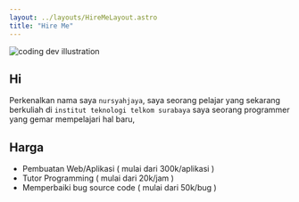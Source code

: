 ```yaml
---
layout: ../layouts/HireMeLayout.astro
title: "Hire Me"
---
```


<div>
  <img src="/assets/dev.svg" class="sm:w-1/2 mx-auto" alt="coding dev illustration">
</div>

## Hi

Perkenalkan nama saya `nursyahjaya`, saya seorang pelajar yang sekarang berkuliah di `institut teknologi telkom surabaya`
saya seorang programmer yang gemar mempelajari hal baru,

<!-- tarif jasa yang saya tawarkan disini menyesuaikan tingkat kesulitan dalam pembuatannya. saya menggunakan framework reactjs, react-native, atau electron dalam pembuatannya.

saya juga dapat mentutor anda dalam dunia programming menggunakan bahasa c/c++, js, php, java, python

bagi yang kesusahan dalam mendeploy aplikasi yang telah dibuat ke internet, saya menawarkan solusi dengan tarif harga mulai dari 20k cocok untuk kegiatan testing -->

## Harga

- Pembuatan Web/Aplikasi ( mulai dari 300k/aplikasi )
- Tutor Programming ( mulai dari 20k/jam )
- Memperbaiki bug source code ( mulai dari 50k/bug )
<!--
- Deploy / Hosting website ( mulai dari 20k/bulan )
  -->
